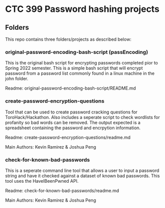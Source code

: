 # CTC 399 Password hashing projects


## Folders
This repo contains three folders/projects as described below:

### original-password-encoding-bash-script (passEncoding)
This is the original bash script for encrypting passwords completed pior to Spring 2022 semester.  This is a simple bash script that will encrypt password from a password list commonly found in a linux machine in the john folder. 

Readme: original-password-encoding-bash-script/README.md

### create-password-encryption-questions
Tool that can be used to create password cracking questions for ToroHack/Hackathon.  Also includes a seperate script to check wordlists for profanity so bad words can be removed.  The output expected is a spreadsheet containing the password and encrpytion information.

Readme: create-password-encryption-questions/readme.md

Main Authors: Kevin Ramirez & Joshua Peng

### check-for-known-bad-passwords
This is a seperate command line tool that allows a user to input a password string and have it checked against a dataset of known bad passwords.  This tool uses the HaveIBeenPwned API.

Readme: check-for-known-bad-passwords/readme.md

Main Authors: Kevin Ramirez & Joshua Peng
